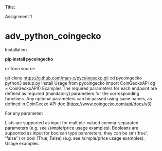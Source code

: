 Title:

Assignment 1 
# adv_python_coingecko

Installation


**pip install pycoingecko**


or from source

git clone https://github.com/man-c/pycoingecko.git
cd pycoingecko
python3 setup.py install
Usage
from pycoingecko import CoinGeckoAPI
cg = CoinGeckoAPI()
Examples
The required parameters for each endpoint are defined as required (mandatory) parameters for the corresponding functions.
Any optional parameters can be passed using same names, as defined in CoinGecko API doc (https://www.coingecko.com/api/docs/v3)

For any parameter:

Lists are supported as input for multiple-valued comma-separated parameters
(e.g. see /simple/price usage examples).
Booleans are supported as input for boolean type parameters; they can be str ('true', 'false'') or bool (True, False)
(e.g. see /simple/price usage examples).
Usage examples:
